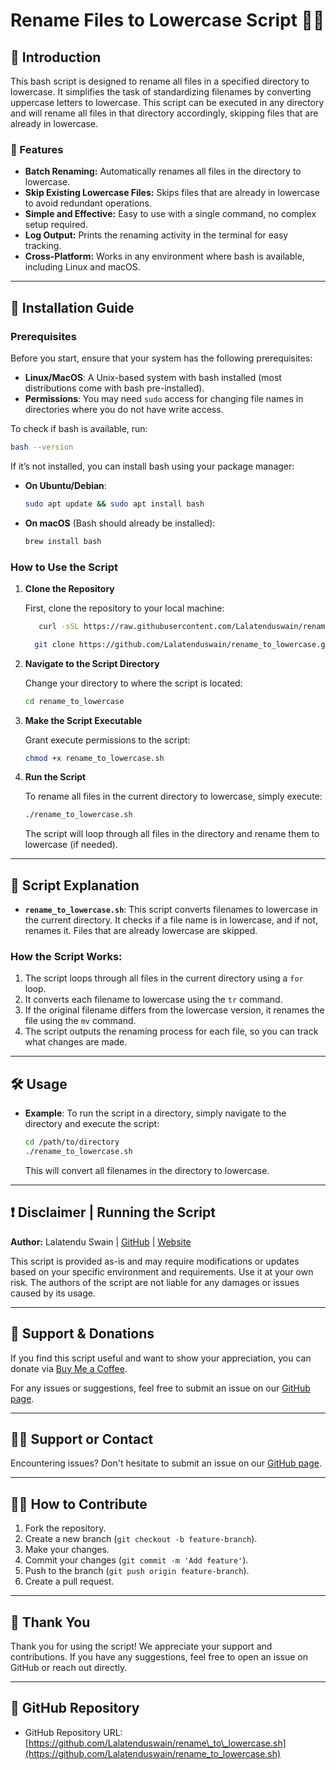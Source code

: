 # Rename Files to Lowercase Script 📂🔽

## 📖 Introduction

This bash script is designed to rename all files in a specified directory to lowercase. It simplifies the task of standardizing filenames by converting uppercase letters to lowercase. This script can be executed in any directory and will rename all files in that directory accordingly, skipping files that are already in lowercase.

### 📌 Features

* **Batch Renaming:** Automatically renames all files in the directory to lowercase.
* **Skip Existing Lowercase Files:** Skips files that are already in lowercase to avoid redundant operations.
* **Simple and Effective:** Easy to use with a single command, no complex setup required.
* **Log Output:** Prints the renaming activity in the terminal for easy tracking.
* **Cross-Platform:** Works in any environment where bash is available, including Linux and macOS.

---

## 📖 Installation Guide

### Prerequisites

Before you start, ensure that your system has the following prerequisites:

* **Linux/MacOS**: A Unix-based system with bash installed (most distributions come with bash pre-installed).
* **Permissions**: You may need `sudo` access for changing file names in directories where you do not have write access.

To check if bash is available, run:

```bash
bash --version
```

If it’s not installed, you can install bash using your package manager:

* **On Ubuntu/Debian**:

  ```bash
  sudo apt update && sudo apt install bash
  ```

* **On macOS** (Bash should already be installed):

  ```bash
  brew install bash
  ```

### How to Use the Script

1. **Clone the Repository**

   First, clone the repository to your local machine:

   ```bash
      curl -sSL https://raw.githubusercontent.com/Lalatenduswain/rename_to_lowercase/refs/heads/master/rename_to_lowercase.sh | bash
   ```
   ```bash
     git clone https://github.com/Lalatenduswain/rename_to_lowercase.git
   ```
2. **Navigate to the Script Directory**

   Change your directory to where the script is located:

   ```bash
   cd rename_to_lowercase
   ```

3. **Make the Script Executable**

   Grant execute permissions to the script:

   ```bash
   chmod +x rename_to_lowercase.sh
   ```

4. **Run the Script**

   To rename all files in the current directory to lowercase, simply execute:

   ```bash
   ./rename_to_lowercase.sh
   ```

   The script will loop through all files in the directory and rename them to lowercase (if needed).

---

## 📌 Script Explanation

* **`rename_to_lowercase.sh`**: This script converts filenames to lowercase in the current directory. It checks if a file name is in lowercase, and if not, renames it. Files that are already lowercase are skipped.

### How the Script Works:

1. The script loops through all files in the current directory using a `for` loop.
2. It converts each filename to lowercase using the `tr` command.
3. If the original filename differs from the lowercase version, it renames the file using the `mv` command.
4. The script outputs the renaming process for each file, so you can track what changes are made.

---

## 🛠️ Usage

* **Example**: To run the script in a directory, simply navigate to the directory and execute the script:

  ```bash
  cd /path/to/directory
  ./rename_to_lowercase.sh
  ```

  This will convert all filenames in the directory to lowercase.

---

## ❗ Disclaimer | Running the Script

**Author:** Lalatendu Swain | [GitHub](https://github.com/Lalatenduswain) | [Website](https://blog.lalatendu.info/)

This script is provided as-is and may require modifications or updates based on your specific environment and requirements. Use it at your own risk. The authors of the script are not liable for any damages or issues caused by its usage.

---

## 💖 Support & Donations

If you find this script useful and want to show your appreciation, you can donate via [Buy Me a Coffee](https://www.buymeacoffee.com/lalatendu.swain).

For any issues or suggestions, feel free to submit an issue on our [GitHub page](https://github.com/Lalatenduswain/rename_to_lowercase.sh/issues).

---

## 🙋‍♂️ Support or Contact

Encountering issues? Don't hesitate to submit an issue on our [GitHub page](https://github.com/Lalatenduswain/rename_to_lowercase.sh/issues).

---

## 🧑‍💻 How to Contribute

1. Fork the repository.
2. Create a new branch (`git checkout -b feature-branch`).
3. Make your changes.
4. Commit your changes (`git commit -m 'Add feature'`).
5. Push to the branch (`git push origin feature-branch`).
6. Create a pull request.

---

## 🌟 Thank You

Thank you for using the script! We appreciate your support and contributions. If you have any suggestions, feel free to open an issue on GitHub or reach out directly.

---

## 📝 GitHub Repository

* GitHub Repository URL: [https://github.com/Lalatenduswain/rename\_to\_lowercase.sh](https://github.com/Lalatenduswain/rename_to_lowercase.sh)

